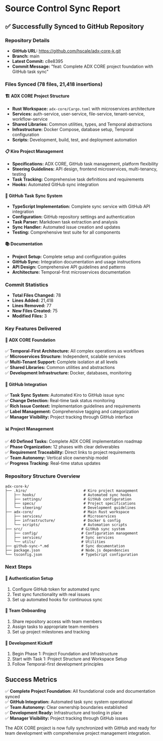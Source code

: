 # Source Control Sync Report

## ✅ Successfully Synced to GitHub Repository

### Repository Details
- **GitHub URL:** https://github.com/hscale/adx-core-k.git
- **Branch:** main
- **Latest Commit:** c8e8395
- **Commit Message:** "feat: Complete ADX CORE project foundation with GitHub task sync"

### Files Synced (78 files, 21,418 insertions)

#### 🏗️ ADX CORE Project Structure
- **Rust Workspace:** `adx-core/Cargo.toml` with microservices architecture
- **Services:** auth-service, user-service, file-service, tenant-service, workflow-service
- **Shared Libraries:** Common utilities, types, and Temporal abstractions
- **Infrastructure:** Docker Compose, database setup, Temporal configuration
- **Scripts:** Development, build, test, and deployment automation

#### 📋 Kiro Project Management
- **Specifications:** ADX CORE, GitHub task management, platform flexibility
- **Steering Guidelines:** API design, frontend microservices, multi-tenancy, testing
- **Task Tracking:** Comprehensive task definitions and requirements
- **Hooks:** Automated GitHub sync integration

#### 🔄 GitHub Task Sync System
- **TypeScript Implementation:** Complete sync service with GitHub API integration
- **Configuration:** GitHub repository settings and authentication
- **Task Parser:** Markdown task extraction and analysis
- **Sync Handler:** Automated issue creation and updates
- **Testing:** Comprehensive test suite for all components

#### 📚 Documentation
- **Project Setup:** Complete setup and configuration guides
- **GitHub Sync:** Integration documentation and usage instructions
- **API Design:** Comprehensive API guidelines and patterns
- **Architecture:** Temporal-first microservices documentation

### Commit Statistics
- **Total Files Changed:** 78
- **Lines Added:** 21,418
- **Lines Removed:** 77
- **New Files Created:** 75
- **Modified Files:** 3

### Key Features Delivered

#### 🎯 ADX CORE Foundation
✅ **Temporal-First Architecture:** All complex operations as workflows  
✅ **Microservices Structure:** Independent, scalable services  
✅ **Multi-Tenant Support:** Complete isolation at all levels  
✅ **Shared Libraries:** Common utilities and abstractions  
✅ **Development Infrastructure:** Docker, databases, monitoring  

#### 🔄 GitHub Integration
✅ **Task Sync System:** Automated Kiro to GitHub issue sync  
✅ **Change Detection:** Real-time task status monitoring  
✅ **Rich Issue Context:** Implementation guidelines and requirements  
✅ **Label Management:** Comprehensive tagging and categorization  
✅ **Manager Visibility:** Project tracking through GitHub interface  

#### 📊 Project Management
✅ **40 Defined Tasks:** Complete ADX CORE implementation roadmap  
✅ **Phase Organization:** 12 phases with clear deliverables  
✅ **Requirement Traceability:** Direct links to project requirements  
✅ **Team Autonomy:** Vertical slice ownership model  
✅ **Progress Tracking:** Real-time status updates  

### Repository Structure Overview

```
adx-core-k/
├── .kiro/                          # Kiro project management
│   ├── hooks/                      # Automated sync hooks
│   ├── settings/                   # GitHub configuration
│   ├── specs/                      # Project specifications
│   └── steering/                   # Development guidelines
├── adx-core/                       # Main Rust workspace
│   ├── services/                   # Microservices
│   ├── infrastructure/             # Docker & config
│   └── scripts/                    # Automation scripts
├── src/                           # GitHub sync system
│   ├── config/                    # Configuration management
│   ├── services/                  # Sync services
│   └── utils/                     # Utilities
├── github-sync-*.md               # Sync documentation
├── package.json                   # Node.js dependencies
└── tsconfig.json                  # TypeScript configuration
```

### Next Steps

#### 🔐 Authentication Setup
1. Configure GitHub token for automated sync
2. Test sync functionality with real issues
3. Set up automated hooks for continuous sync

#### 👥 Team Onboarding
1. Share repository access with team members
2. Assign tasks to appropriate team members
3. Set up project milestones and tracking

#### 🚀 Development Kickoff
1. Begin Phase 1: Project Foundation and Infrastructure
2. Start with Task 1: Project Structure and Workspace Setup
3. Follow Temporal-first development principles

## Success Metrics

✅ **Complete Project Foundation:** All foundational code and documentation synced  
✅ **GitHub Integration:** Automated task sync system operational  
✅ **Team Autonomy:** Clear ownership boundaries established  
✅ **Development Ready:** Infrastructure and tooling in place  
✅ **Manager Visibility:** Project tracking through GitHub issues  

The ADX CORE project is now fully synchronized with GitHub and ready for team development with comprehensive project management integration.
